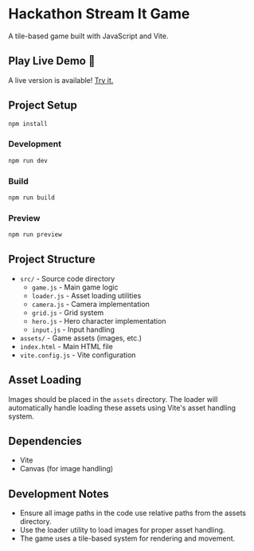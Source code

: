 # Hackathon Stream It Game

A tile-based game built with JavaScript and Vite.

## Play Live Demo 🚀

A live version is available! [Try it.](https://aagamezl.github.io/hackathon-stream-it/)

## Project Setup

```bash
npm install
```

### Development

```bash
npm run dev
```

### Build

```bash
npm run build
```

### Preview

```bash
npm run preview
```

## Project Structure

- `src/` - Source code directory
  - `game.js` - Main game logic
  - `loader.js` - Asset loading utilities
  - `camera.js` - Camera implementation
  - `grid.js` - Grid system
  - `hero.js` - Hero character implementation
  - `input.js` - Input handling
- `assets/` - Game assets (images, etc.)
- `index.html` - Main HTML file
- `vite.config.js` - Vite configuration

## Asset Loading

Images should be placed in the `assets` directory. The loader will automatically handle loading these assets using Vite's asset handling system.

## Dependencies

- Vite
- Canvas (for image handling)

## Development Notes

- Ensure all image paths in the code use relative paths from the assets directory.
- Use the loader utility to load images for proper asset handling.
- The game uses a tile-based system for rendering and movement.

